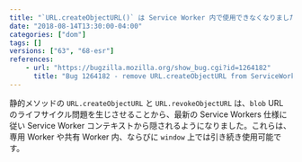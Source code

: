 ```yaml
---
title: "`URL.createObjectURL()` は Service Worker 内で使用できなくなりました"
date: "2018-08-14T13:30:00-04:00"
categories: ["dom"]
tags: []
versions: ["63", "68-esr"]
references:
    - url: "https://bugzilla.mozilla.org/show_bug.cgi?id=1264182"
      title: "Bug 1264182 - remove URL.createObjectURL from ServiceWorker"
---
```

静的メソッドの `URL.createObjectURL` と `URL.revokeObjectURL` は、`blob` URL のライフサイクル問題を生じさせることから、最新の Service Workers 仕様に従い Service Worker コンテキストから隠されるようになりました。これらは、専用 Worker や共有 Worker 内、ならびに `window` 上では引き続き使用可能です。
